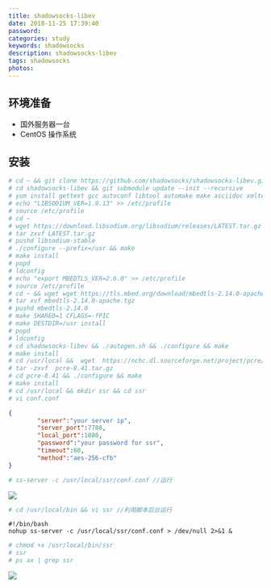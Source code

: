 ```yaml
---
title: shadowsocks-libev
date: 2018-11-25 17:39:40
password:
categories: study
keywords: shadowsocks
description: shadowsocks-libev
tags: shadowsocks
photos:
---
```


## 环境准备
- 国外服务器一台
- CentOS 操作系统

## 安装
```bash
# cd ~ && git clone https://github.com/shadowsocks/shadowsocks-libev.git
# cd shadowsocks-libev && git submodule update --init --recursive
# yum install gettext gcc autoconf libtool automake make asciidoc xmlto c-ares-devel libev-devel
# echo "LIBSODIUM_VER=1.0.13" >> /etc/profile
# source /etc/profile
# cd ~
# wget https://download.libsodium.org/libsodium/releases/LATEST.tar.gz
# tar zxvf LATEST.tar.gz
# pushd libsodium-stable
# ./configure --prefix=/usr && make
# make install
# popd
# ldconfig
# echo "export MBEDTLS_VER=2.6.0" >> /etc/profile
# source /etc/profile
# cd ~ && wget wget https://tls.mbed.org/download/mbedtls-2.14.0-apache.tgz
# tar xvf mbedtls-2.14.0-apache.tgz
# pushd mbedtls-2.14.0
# make SHARED=1 CFLAGS=-fPIC
# make DESTDIR=/usr install
# popd
# ldconfig
# cd shadowsocks-libev && ./autogen.sh && ./configure && make
# make install
# cd /usr/local &&  wget  https://nchc.dl.sourceforge.net/project/pcre/pcre/8.41/pcre-8.41.tar.gz
# tar -zxvf  pcre-8.41.tar.gz
# cd pcre-8.41 && ./configure && make
# make install
# cd /usr/local && mkdir ssr && cd ssr
# vi conf.conf
```

```json
{
        "server":"your server ip",
        "server_port":7788,
        "local_port":1080,
        "password":"your password for ssr",
        "timeout":60,
        "method":"aes-256-cfb"
}
```

```bash
# ss-server -c /usr/local/ssr/conf.conf //运行
```

![](https://raw.githubusercontent.com/athlonreg/BlogImages/master/Images/d4/6463c41c237e134ade8219c099db8e.jpg)

```bash
# cd /usr/local/bin && vi ssr //利用脚本后台运行
```

```shell
#!/bin/bash
nohup ss-server -c /usr/local/ssr/conf.conf > /dev/null 2>&1 &
```

```bash
# chmod +x /usr/local/bin/ssr
# ssr
# ps ax | grep ssr
```

![](https://raw.githubusercontent.com/athlonreg/BlogImages/master/Images/a4/ef69a4b5a7ca6de17e5744064ba11d.jpg)